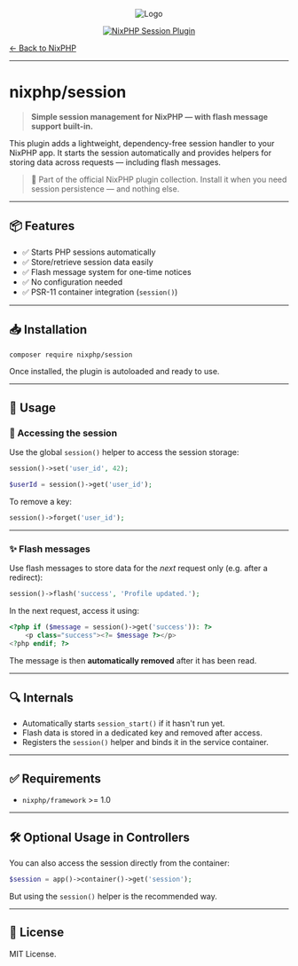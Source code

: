<div style="text-align: center;">

![Logo](https://nixphp.github.io/docs/assets/nixphp-logo-small-square.png)

[![NixPHP Session Plugin](https://github.com/nixphp/session/actions/workflows/php.yml/badge.svg)](https://github.com/nixphp/session/actions/workflows/php.yml)

</div>

[← Back to NixPHP](https://github.com/nixphp/framework)

---

# nixphp/session

> **Simple session management for NixPHP — with flash message support built-in.**

This plugin adds a lightweight, dependency-free session handler to your NixPHP app.
It starts the session automatically and provides helpers for storing data across requests — including flash messages.

> 🧩 Part of the official NixPHP plugin collection.
> Install it when you need session persistence — and nothing else.

---

## 📦 Features

* ✅ Starts PHP sessions automatically
* ✅ Store/retrieve session data easily
* ✅ Flash message system for one-time notices
* ✅ No configuration needed
* ✅ PSR-11 container integration (`session()`)

---

## 📥 Installation

```bash
composer require nixphp/session
```

Once installed, the plugin is autoloaded and ready to use.

---

## 🚀 Usage

### 📌 Accessing the session

Use the global `session()` helper to access the session storage:

```php
session()->set('user_id', 42);

$userId = session()->get('user_id');
```

To remove a key:

```php
session()->forget('user_id');
```

---

### ✨ Flash messages

Use flash messages to store data for the *next* request only (e.g. after a redirect):

```php
session()->flash('success', 'Profile updated.');
```

In the next request, access it using:

```php
<?php if ($message = session()->get('success')): ?>
    <p class="success"><?= $message ?></p>
<?php endif; ?>
```

The message is then **automatically removed** after it has been read.

---

## 🔍 Internals

* Automatically starts `session_start()` if it hasn't run yet.
* Flash data is stored in a dedicated key and removed after access.
* Registers the `session()` helper and binds it in the service container.

---

## ✅ Requirements

* `nixphp/framework` >= 1.0

---

## 🛠 Optional Usage in Controllers

You can also access the session directly from the container:

```php
$session = app()->container()->get('session');
```

But using the `session()` helper is the recommended way.

---

## 📄 License

MIT License.
